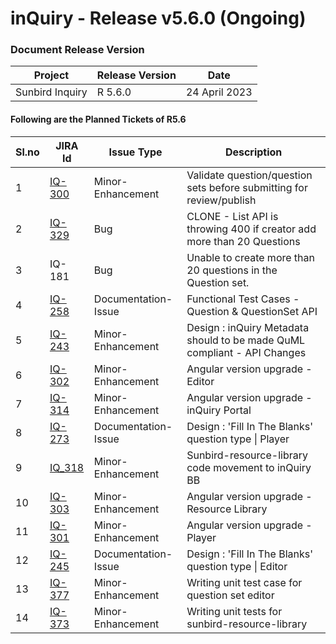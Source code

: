 # inQuiry - Release v5.6.0 (Ongoing)

### Document Release Version

| Project         | Release Version | Date          |
| --------------- | --------------- | ------------- |
| Sunbird Inquiry | R 5.6.0         | 24 April 2023 |

#### Following are the Planned Tickets of R5.6

| Sl.no | JIRA Id                                                        | Issue Type          | Description                                                              |
| ----- | -------------------------------------------------------------- | ------------------- | ------------------------------------------------------------------------ |
| 1     | [IQ-300](https://project-sunbird.atlassian.net/browse/IQ-300)  | Minor-Enhancement   | Validate question/question sets before submitting for review/publish     |
| 2     | [IQ-329](https://project-sunbird.atlassian.net/browse/IQ-329)  | Bug                 | CLONE - List API is throwing 400 if creator add more than 20 Questions   |
| 3     | IQ-181                                                         | Bug                 | Unable to create more than 20 questions in the Question set.             |
| 4     | [IQ-258](https://project-sunbird.atlassian.net/browse/IQ-258)  | Documentation-Issue | Functional Test Cases - Question & QuestionSet API                       |
| 5     | [IQ-243](https://project-sunbird.atlassian.net/browse/IQ-243)  | Minor-Enhancement   | Design : inQuiry Metadata should to be made QuML compliant - API Changes |
| 6     | [IQ-302](https://project-sunbird.atlassian.net/browse/IQ-302)  | Minor-Enhancement   | Angular version upgrade - Editor                                         |
| 7     | [IQ-314](https://project-sunbird.atlassian.net/browse/IQ-314)  | Minor-Enhancement   | Angular version upgrade - inQuiry Portal                                 |
| 8     | [IQ-273](https://project-sunbird.atlassian.net/browse/IQ-273)  | Documentation-Issue | Design : 'Fill In The Blanks' question type \| Player                    |
| 9     | [IQ\_318](https://project-sunbird.atlassian.net/browse/IQ-318) | Minor-Enhancement   | Sunbird-resource-library code movement to inQuiry BB                     |
| 10    | [IQ-303](https://project-sunbird.atlassian.net/browse/IQ-303)  | Minor-Enhancement   | Angular version upgrade - Resource Library                               |
| 11    | [IQ-301](https://project-sunbird.atlassian.net/browse/IQ-301)  | Minor-Enhancement   | Angular version upgrade - Player                                         |
| 12    | [IQ-245](https://project-sunbird.atlassian.net/browse/IQ-245)  | Documentation-Issue | Design : 'Fill In The Blanks' question type \| Editor                    |
| 13    | [IQ-377](https://project-sunbird.atlassian.net/browse/IQ-377)  | Minor-Enhancement   | Writing unit test case for question set editor                           |
| 14    | [IQ-373](https://project-sunbird.atlassian.net/browse/IQ-373)  | Minor-Enhancement   | Writing unit tests for sunbird-resource-library                          |
